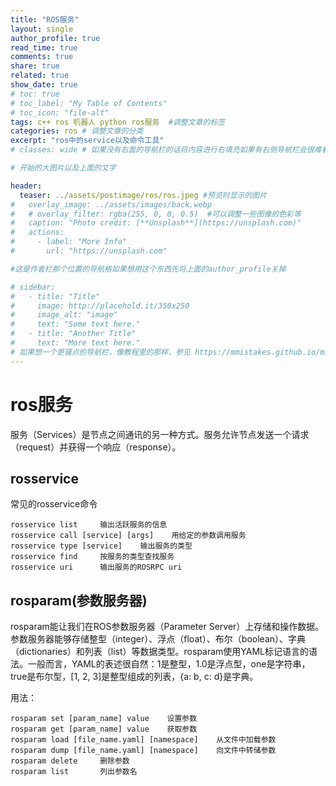 ```yaml
---
title: "ROS服务"
layout: single
author_profile: true
read_time: true
comments: true
share: true
related: true
show_date: true
# toc: true
# toc_label: "My Table of Contents"
# toc_icon: "file-alt"
tags: c++ ros 机器人 python ros服务  #调整文章的标签
categories: ros # 调整文章的分类
excerpt: "ros中的service以及命令工具"
# classes: wide # 如果没有右面的导航栏的话将内容进行右填充如果有右侧导航栏会很难看

# 开始的大图片以及上面的文字

header:
  teaser: ../assets/postimage/ros/ros.jpeg #预览时显示的图片
#   overlay_image: ../assets/images/back.webp
#   # overlay_filter: rgba(255, 0, 0, 0.5)  #可以调整一些图像的色彩等
#   caption: "Photo credit: [**Unsplash**](https://unsplash.com)"
#   actions:
#     - label: "More Info"
#       url: "https://unsplash.com"

#这是作者栏那个位置的导航格如果想用这个东西先将上面的author_profile关掉

# sidebar: 
#   - title: "Title"
#     image: http://placehold.it/350x250
#     image_alt: "image"
#     text: "Some text here."
#   - title: "Another Title"
#     text: "More text here."
# 如果想一个更骚点的导航栏，像教程里的那样，参见 https://mmistakes.github.io/minimal-mistakes/docs/layouts/#custom-sidebar-navigation-menu
---
```


# ros服务

服务（Services）是节点之间通讯的另一种方式。服务允许节点发送一个请求（request）并获得一个响应（response）。

## rosservice

常见的rosservice命令

```shell
rosservice list     输出活跃服务的信息
rosservice call [service] [args]    用给定的参数调用服务
rosservice type [service]    输出服务的类型
rosservice find     按服务的类型查找服务
rosservice uri      输出服务的ROSRPC uri
```

## rosparam(参数服务器)

rosparam能让我们在ROS参数服务器（Parameter Server）上存储和操作数据。参数服务器能够存储整型（integer）、浮点（float）、布尔（boolean）、字典（dictionaries）和列表（list）等数据类型。rosparam使用YAML标记语言的语法。一般而言，YAML的表述很自然：1是整型，1.0是浮点型，one是字符串，true是布尔型，[1, 2, 3]是整型组成的列表，{a: b, c: d}是字典。

用法：

```shell
rosparam set [param_name] value    设置参数
rosparam get [param_name] value    获取参数
rosparam load [file_name.yaml] [namespace]    从文件中加载参数
rosparam dump [file_name.yaml] [namespace]    向文件中转储参数
rosparam delete     删除参数
rosparam list       列出参数名
```
